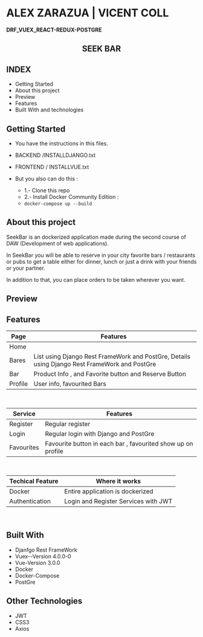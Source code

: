 # ALEX ZARAZUA | VICENT COLL 


<p align="center">

 **DRF_VUEX_REACT-REDUX-POSTGRE**

</p>

<p align="center">

  <h2 align="center"><strong>SEEK BAR</strong></h2>

</p>

## INDEX

* Getting Started
* About this project
* Preview 
* Features
* Built With and technologies

## Getting Started 

* You have the instructions in this files.

* BACKEND /INSTALLDJANGO.txt
* FRONTEND / INSTALLVUE.txt

* But you also can do this : 
     * 1.- Clone this repo
     * 2.- Install Docker Community Edition : 
     * ` docker-compose up --build `

    
## About this project

SeekBar is an dockerized application made during the second course of DAW (Development of web applications).

In SeekBar you will be able to reserve in your city favorite bars / restaurants or pubs to get a table either for dinner, lunch or just a drink with your friends or your partner.

In addition to that, you can place orders to be taken wherever you want.

## Preview

## Features

| Page | Features |
| - | - |
| Home |  |
| Bares | List using Django Rest FrameWork and PostGre, Details using Django Rest FrameWork and PostGre |
| Bar | Product Info , and Favorite button and Reserve Button |
| Profile | User info, favourited Bars |

<br>

| Service | Features |
| - | - |
| Register | Regular register  |
| Login | Regular login with Django and PostGre |
| Favourites | Favourite button in each bar , favourited show up on profile  |


<br>

| Techical Feature | Where it works |
| - | - |
| Docker | Entire application is dockerized |
| Authentication | Login and Register Services with JWT |

<br>


## Built With

 * Djanfgo Rest FrameWork
 * Vuex--Version 4.0.0-0
 * Vue-Version 3.0.0
 * Docker
 * Docker-Compose
 * PostGre

## Other Technologies

 * JWT
 * CSS3
 * Axios